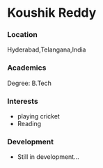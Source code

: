 # Koushik Reddy

### Location

  Hyderabad,Telangana,India

### Academics

  Degree: B.Tech

### Interests

- playing cricket
- Reading

### Development

- Still in development...

